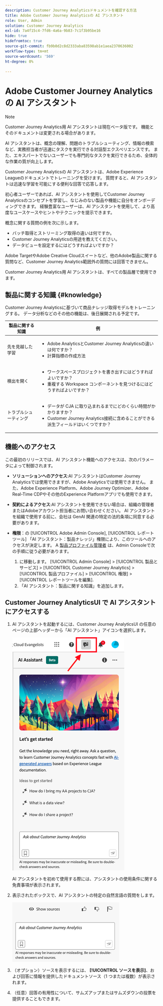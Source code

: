 ```yaml
---
description: Customer Journey Analyticsドキュメントを確認する方法
title: Adobe Customer Journey Analyticsの AI アシスタント
role: User, Admin
solution: Customer Journey Analytics
exl-id: 7a4f15c4-7fd6-4a6a-9b83-7c1f3b95be16
hide: true
hidefromtoc: true
source-git-commit: fb9b0d2c8d2333aba83598ab1e1aea2370636002
workflow-type: tm+mt
source-wordcount: '569'
ht-degree: 0%

---
```



# Adobe Customer Journey Analyticsの AI アシスタント

>[!NOTE]
>
>Customer Journey Analytics用 AI アシスタントは現在ベータ版です。 機能とそのドキュメントは変更される場合があります。

AI アシスタントは、概念の理解、問題のトラブルシューティング、情報の検索など、実務担当者が迅速にタスクを実行できる対話型エクスペリエンスです。 また、エキスパートでないユーザーでも専門的なタスクを実行できるため、全体的な作業の質が向上します。

Customer Journey Analyticsの AI アシスタントは、Adobe Experience Leagueのドキュメントでトレーニングを受けます。 質問すると、AI アシスタントは迅速な学習を可能にする便利な回答で応答します。

初心者ユーザーであれば、AI アシスタントを使用してCustomer Journey Analyticsのコンセプトを学習し、なじみのない製品や機能に自分をオンボーディングできます。 経験豊富なユーザーは、AI アシスタントを使用して、より高度なユースケースやヒントやテクニックを提示できます。

概念に関する質問の例を次に示します。

* バッチ取得とストリーミング取得の違いは何ですか。
* Customer Journey Analyticsの用途を教えてください。
* データビューを設定するにはどうすればよいですか？

Adobe TargetやAdobe Creative Cloudスイートなど、他のAdobe製品に関する質問など、Customer Journey Analytics範囲外の質問には回答できません。

Customer Journey Analytics用 AI アシスタントは、すべての製品層で使用できます。

## 製品に関する知識 {#knowledge}

Customer Journey Analyticsに基づいて商品ナレッジ取得モデルをトレーニングする。 データ分析などのその他の機能は、後日展開される予定です。

| 製品に関する知識 | 例 |
| --- | --- |
| 先を見越した学習 | <ul><li>Adobe AnalyticsとCustomer Journey Analyticsの違いは何ですか？</li><li>計算指標の作成方法</li></ul> |
| 検出を開く | <ul><li>ワークスペースプロジェクトを書き出すにはどうすればよいですか？</li><li>重複する Workspace コンポーネントを見つけるにはどうすればよいですか？</li></ul> |
| トラブルシューティング | <ul><li>データが CJA に取り込まれるまでにどのくらい時間がかかりますか？</li><li>Customer Journey Analytics接続に含めることができる派生フィールドはいくつですか？</li></ul> |

## 機能へのアクセス

この最初のリリースでは、AI アシスタント機能へのアクセスは、次のパラメータによって制御されます。

* **ソリューションへのアクセス**:AI アシスタントはCustomer Journey Analyticsでは使用できますが、Adobe Analyticsでは使用できません。 また、Adobe Experience Platform、Adobe Journey Optimizer、Adobe Real-Time CDPやその他のExperience Platformアプリでも使用できます。

* **契約によるアクセス**:AI アシスタントを使用できない場合は、組織の管理者またはAdobeアカウント担当者にお問い合わせください。 AI アシスタントを組織で使用する前に、会社は GenAI 関連の特定の法的条項に同意する必要があります。

* **権限**：の [!UICONTROL Adobe Admin Console], [!UICONTROL レポートツール] 「AI アシスタント：製品ナレッジ」権限により、このツールへのアクセスが決定します。
A [製品プロファイル管理者](https://helpx.adobe.com/jp/enterprise/using/manage-product-profiles.html) は、Admin Consoleで次の手順に従う必要があります。
   1. に移動します。 [!UICONTROL Admin Console] > [!UICONTROL 製品とサービス] > [!UICONTROL Customer Journey Analytics] > [!UICONTROL 製品プロファイル] > [!UICONTROL 権限] > [!UICONTROL レポートツールを編集].
   1. 「AI アシスタント：製品に関する知識」を追加します。

## Customer Journey AnalyticsUI で AI アシスタントにアクセスする

1. AI アシスタントを起動するには、Customer Journey AnalyticsUI の任意のページの上部ヘッダーから「AI アシスタント」アイコンを選択します。

   ![AI アシスタント アイコン](assets/ai-asst1.png)

   AI アシスタントを初めて使用する際には、アシスタントの使用条件に関する免責事項が表示されます。

1. 表示されたボックスで、AI アシスタントの特定の自然言語の質問をします。

   ![質問ボックス](assets/ai-asst2.png)

1. （オプション）ソースを表示するには、 **[!UICONTROL ソースを表示]**、および回答に情報を提供したドキュメントソース（1 つまたは複数）が表示されます。

1. （任意）回答の有用性について、サムズアップまたはサムズダウンの投票を提供することもできます。
